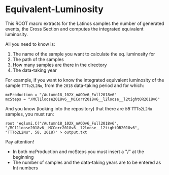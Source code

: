 # Equivalent-Luminosity
This ROOT macro extracts for the Latinos samples the number of generated events, the Cross Section and computes the integrated equivalent luminosity.

All you need to know is:
1. The name of the sample you want to calculate the eq. luminosity for
2. The path of the samples
3. How many samples are there in the directory
4. The data-taking year

For example, if you want to know the integrated equivalent luminosity of the sample `TTTo2L2Nu`, from the `2018` data-taking period and for which:

```
mcProduction = "/Autumn18_102X_nAODv6_Full2018v6"
mcSteps = "/MCl1loose2018v6__MCCorr2018v6__l2loose__l2tightOR2018v6"
```

And you know (looking into the repository) that there are *58* `TTTo2L2Nu` samples, you must run:


```
root 'eqlumi.C("/Autumn18_102X_nAODv6_Full2018v6", "/MCl1loose2018v6__MCCorr2018v6__l2loose__l2tightOR2018v6", "TTTo2L2Nu", 58, 2018)' > output.txt
```

Pay attention!
* In both mcProduction and mcSteps you must insert a "/" at the beginning
* The number of samples and the data-taking years are to be entered as Int numbers
